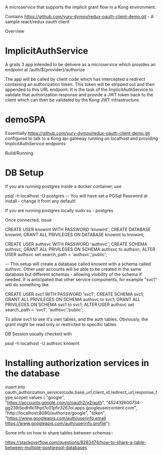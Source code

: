 

A microservice that supports the implicit grant flow in a Kong environment.

Contains https://github.com/yury-dymov/redux-oauth-client-demo.git - A sample react/redux oauth client


Overview

# ImplicitAuthService 

A grails 3 app intended to be delivere as a microservice which provides an endpoint at /auth/${provider}/authorize

The app will be called by client code which has intercepted a redirect containing an authorization token. This token will be stripped out
and then appended to this URL endpoint. It is the task of the ImplicitAuthService to validate that authorization response and provide a JWT token
back to the client which can then be validated by the Kong JWT infrastructure.


# demoSPA

Essentially https://github.com/yury-dymov/redux-oauth-client-demo.git configured to talk to a Kong api gateway running on localhost and providing ImplicitAuthService endpoints

Build/Running



# DB Setup

If you are running postgres inside a docker container, use

psql -h localhost -U postgres
-- You will have set a PGSql Password at install - change it from any default!

If you are running postgres locally sudo su - postgres

Once connected, issue

CREATE USER knowint WITH PASSWORD 'knowint';
CREATE DATABASE knowint;
GRANT ALL PRIVILEGES ON DATABASE knowint to knowint;

CREATE USER authsvc WITH PASSWORD 'authsvc';
CREATE SCHEMA authsvc;
GRANT ALL PRIVILEGES ON SCHEMA authsvc to authsvc;
ALTER USER authsvc set search_path = 'authsvc','public';


-- This setup will create a database called knowint with a schema called authsvc. Other user accounts will be able to be created
in the same database but different schemas - allowing visibility of the schema if needed. If is anticipated that other service components,
for example "svc1" will do something like

CREATE USER svc1 WITH PASSWORD 'svc1';
CREATE SCHEMA svc1;
GRANT ALL PRIVILEGES ON SCHEMA authsvc to svc1;
GRANT ALL PRIVILEGES ON SCHEMA svc1 to svc1;
ALTER USER authsvc set search_path = 'svc1', 'authsvc','public';

To allow svc1 to see it's own tables, and the auth tables. Obviously, the grant might be read only or restricted to specific tables

DB Session usually checked with

psql -h localhost -U authsvc knowint

# Installing authorization services in the database

insert into oauth_authorization_service(code,base_url,client_id,redirect_url,response_type,scope) 
values ( "google", "https://accounts.google.com/o/oauth2/v2/auth", 
"452432600734-gg239i5odhfki1lhpt7c01pfir3267ol.apps.googleusercontent.com", 
"http://localhost:8080/authorize/google", 
"token", 
"https://www.googleapis.com/auth/userinfo.email https://www.googleapis.com/auth/userinfo.profile"); 


Some info on how to share tables between schemas::

https://stackoverflow.com/questions/8283474/how-to-share-a-table-between-multiple-postgresql-databases
